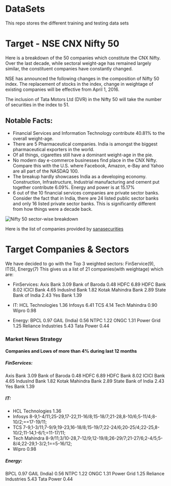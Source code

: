 # DataSets

This repo stores the different training and testing data sets 

# Target - NSE CNX Nifty 50

Here is a breakdown of the 50 companies which constitute the CNX Nifty. Over the last decade, while sectoral weight-age has remained largely similar, the constituent companies have constantly changed.

NSE has announced the following changes in the composition of Nifty 50 index. The replacement of stocks in the index, change in weightage of existing companies will be effective from April 1, 2016.

The inclusion of Tata Motors Ltd (DVR) in the Nifty 50 will take the number of securities in the index to 51.

## Notable Facts:
* Financial Services and Information Technology contribute 40.81% to the overall weight-age.
* There are 5 Pharmaceutical companies. India is amongst the biggest pharmaceutical exporters in the world.
* Of all things,  cigarettes still have a dominant weight-age in the pie.
* No modern day e-commerce businesses find place in the CNX Nifty. Compare this with the U.S. where Facebook, Amazon, e-Bay and Yahoo are all part of the NASDAQ 100.
* The breakup hardly showcases India as a developing economy. Construction, Infrastructure, Industrial manufacturing and cement put together contribute 6.09%. Energy and power is at 15.17%
* 6 out of the 10 financial services companies are private sector banks. Consider the fact that in India, there are 24 listed public sector banks and only 16 listed private sector banks. This is significantly different from how things were a decade back.

![Nifty 50 sector-wise breakdown](http://www.blog.sanasecurities.com/wp-content/uploads/2015/08/nifty-50-companies-weightage.png "Nifty 50 sector-wise breakdown")

Here is the list of companies provided by [sanasecurities](http://www.blog.sanasecurities.com/nifty-50-companies-list-sector-wise-weightage/)

# Target Companies & Sectors
We have decided to go with the Top 3 weighted sectors: FinService(9), IT(5), Energy(7)
This gives us a list of 21 companies(with weightage) which are:

* FinServices: 
  Axis Bank	3.09
  Bank of Baroda	0.48
  HDFC	6.89
  HDFC Bank	8.02
  ICICI Bank	4.65
  IndusInd Bank	1.82
  Kotak Mahindra Bank	2.89
  State Bank of India	2.43
  Yes Bank	1.39

* IT:
  HCL Technologies	1.36
  Infosys	6.41
  TCS	4.14
  Tech Mahindra	0.90
  Wipro	0.98
  
* Energy: 
  BPCL	0.97
  GAIL (India)	0.56
  NTPC	1.22
  ONGC	1.31
  Power Grid	1.25
  Reliance Industries	5.43
  Tata Power	0.44


### Market News Strategy

#### Companies and Lows of more than 4% during last 12 months

##### FinServices: 
  Axis Bank	3.09
  Bank of Baroda	0.48
  HDFC	6.89
  HDFC Bank	8.02
  ICICI Bank	4.65
  IndusInd Bank	1.82
  Kotak Mahindra Bank	2.89
  State Bank of India	2.43
  Yes Bank	1.39

##### IT:
* HCL Technologies	1.36
* Infosys	8-9,1-4/11;25-29,17-22,11-16/8;15-18/7;21-28,8-10/6;5-11/4;8-10/2;==17-19/11;
* TCS	7-9,1-3/11;7-9/9;19-23,16-18/8;15-19/7;22-24/6;20-25/4;22-25,8-10/2;11-14,1-6/1;=11-17/11;
* Tech Mahindra	8-9/11;3/10-28,7-12/9;12-19/8;26-29/7;21-27/6;2-4/5;5-8/4;22-29,1-3/2;1==5-16/12;
* Wipro	0.98
  
##### Energy: 
  BPCL	0.97
  GAIL (India)	0.56
  NTPC	1.22
  ONGC	1.31
  Power Grid	1.25
  Reliance Industries	5.43
  Tata Power	0.44
